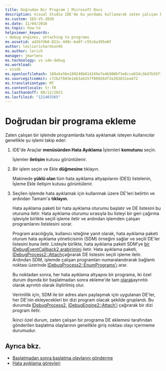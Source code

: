 ```yaml
---
title: Doğrudan Bir Program | Microsoft Docs
description: Visual Studio IDE'de bu yordamı kullanarak zaten çalışan bir işleme hata ayıklama altyapısı eklemenin nasıl Visual Studio öğrenin.
ms.custom: SEO-VS-2020
ms.date: 11/04/2016
ms.topic: how-to
helpviewer_keywords:
- debug engines, attaching to programs
ms.assetid: ad2b7db8-821c-440c-ba07-c55c6a395e0f
author: leslierichardson95
ms.author: lerich
manager: jmartens
ms.technology: vs-ide-debug
ms.workload:
- vssdk
ms.openlocfilehash: 189a5e56e189240b014249e7e4b980bf3e8cce034c3647b59711d7a6ae2e84e1
ms.sourcegitcommit: c72b2f603e1eb3a4157f00926df2e263831ea472
ms.translationtype: MT
ms.contentlocale: tr-TR
ms.lasthandoff: 08/12/2021
ms.locfileid: "121403365"
---
```

# <a name="attach-directly-to-a-program"></a>Doğrudan bir programa ekleme
Zaten çalışan bir işlemde programlarda hata ayıklamak isteyen kullanıcılar genellikle şu işlemi takip eder:

1. IDE'de Araçlar **menüsünden Hata Ayıklama** İşlemleri **komutunu** seçin.

    İşlemler **iletişim** kutusu görüntülenir.

2. Bir işlem seçin ve Ekle **düğmesine** tıklayın.

    Makinede **yüklü olan** tüm hata ayıklama altyapılarını (DES) listelenin, İşleme Ekle iletişim kutusu görüntülenir.

3. Seçilen işlemde hata ayıklamak için kullanmak üzere DE'leri belirtin ve ardından Tamam'a **tıklayın.**

   Hata ayıklama paketi bir hata ayıklama oturumu başlatır ve DE listesini bu oturuma iletir. Hata ayıklama oturumu sırasıyla bu listeyi bir geri çağırma işleviyle birlikte seçili işleme iletir ve ardından işlemden çalışan programlarını listelesini sorar.

   Program aracılığıyla, kullanıcı isteğine yanıt olarak, hata ayıklama paketi oturum hata ayıklama yöneticisinin (SDM) örneğini sağlar ve seçili DE'ler listesini buna iletir. Listeyle birlikte, hata ayıklama paketi SDM'ye [bir IDebugEventCallback2 arabirimini](../../extensibility/debugger/reference/idebugeventcallback2.md) iletir. Hata ayıklama paketi, [IDebugProcess2::Attach](../../extensibility/debugger/reference/idebugprocess2-attach.md)çağırarak DE listesini seçili işleme iletir. Ardından SDM, işlemde çalışan programları numaralandırarak bağlantı noktası üzerinde [IDebugProcess2::EnumPrograms'ı](../../extensibility/debugger/reference/idebugprocess2-enumprograms.md) arar.

   Bu noktadan sonra, her hata ayıklama altyapısı bir programa, iki özel durum dışında bir başlatmadan sonra ekleme'de tam [olarak](../../extensibility/debugger/attaching-after-a-launch.md)ayrıntılı olarak ayrıntılı olarak iliştirilmiş olur.

   Verimlilik için, SDM ile bir adres alanı paylaşmak için uygulanan DE'ler, her DE'nin ekleyecekleri bir dizi program olacak şekilde gruplandı. Bu durumda [IDebugProcess2,](../../extensibility/debugger/reference/idebugprocess2.md) [IDebugEngine2::Attach'i](../../extensibility/debugger/reference/idebugengine2-attach.md) çağırarak bir dizi program iletir.

   İkinci özel durum, zaten çalışan bir programa DE eklemesi tarafından gönderilen başlatma olaylarının genellikle giriş noktası olayı içermeme durumudur.

## <a name="see-also"></a>Ayrıca bkz.
- [Başlatmadan sonra başlatma olaylarını gönderme](../../extensibility/debugger/sending-startup-events-after-a-launch.md)
- [Hata ayıklama görevleri](../../extensibility/debugger/debugging-tasks.md)

